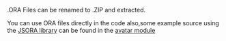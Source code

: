 .ORA Files can be renamed to .ZIP and extracted.

You can use ORA files directly in the code also,some example source using the [JSORA library](https://gitlab.com/inklabapp/jsora) can be found in the [avatar module](https://github.com/alto-io/xgr-arcadians/blob/main/avatar/index.jsx)